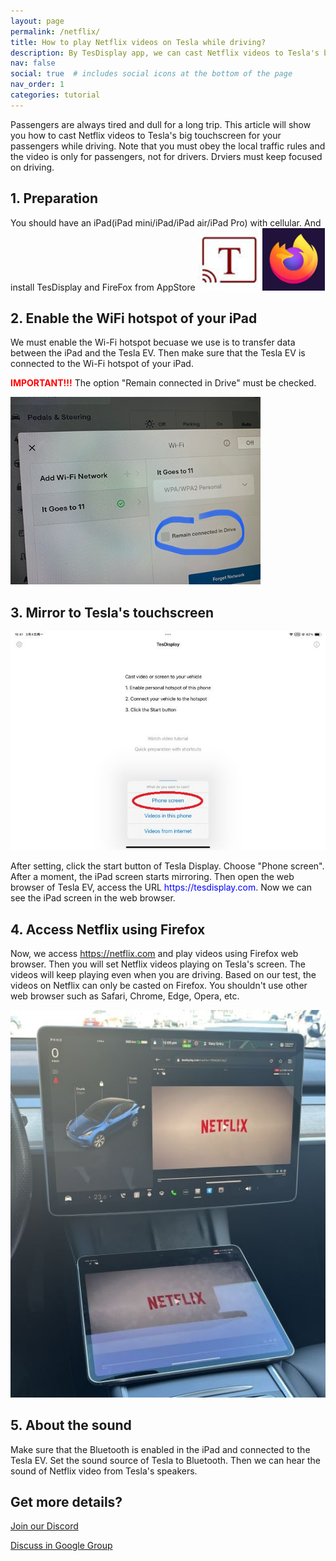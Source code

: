 ```yaml
---
layout: page
permalink: /netflix/
title: How to play Netflix videos on Tesla while driving?
description: By TesDisplay app, we can cast Netflix videos to Tesla's big touchscreen for all passengers while driving.
nav: false
social: true  # includes social icons at the bottom of the page
nav_order: 1
categories: tutorial
---
```


Passengers are always tired and dull for a long trip. This article will show you how to cast Netflix videos to Tesla's big touchscreen for your passengers while driving. Note that you must obey the local traffic rules and the video is only for passengers, not for drivers. Drviers must keep focused on driving.

## 1. Preparation
You should have an iPad(iPad mini/iPad/iPad air/iPad Pro) with cellular.
And install TesDisplay and FireFox from AppStore
<a id="TesDisplay" href ="https://apps.apple.com/app/tesdisplay-screen-mirror/id6469987744"><img src="/assets/img/logo.png" height="100px"></a>
<a id="FireFox" href ="https://apps.apple.com/app/firefox-private-safe-browser/id989804926"><img src="/assets/img/firefox.webp" height="100px"></a>

## 2. Enable the WiFi hotspot of your iPad
<p>We must enable the Wi-Fi hotspot becuase we use is to transfer data between the iPad and the Tesla EV.
Then make sure that the Tesla EV is connected to the Wi-Fi hotspot of your iPad.</p>
<p><span style="color: red"><b>IMPORTANT!!!</b></span> The option "Remain connected in Drive" must be checked.</p>
<img src="/assets/img/wifi-connected.jpg" height="300px">

## 3. Mirror to Tesla's touchscreen
<p style="text-align: center;">
<img src="/assets/img/ipad-screen.jpg" alt="The start choice of TesDisplay app for using Uber" width="540px">
</p>
After setting, click the start button of Tesla Display. Choose "Phone screen". After a moment, the iPad screen starts mirroring.
Then open the web browser of Tesla EV, access the URL <span style="color:blue">https://tesdisplay.com</span>. Now we can see the iPad screen in the web browser.

## 4. Access Netflix using Firefox
Now, we access https://netflix.com and play videos using Firefox web browser. Then you will set Netflix videos playing on Tesla's screen. The videos will keep playing even when you are driving.
Based on our test, the videos on Netflix can only be casted on Firefox. You shouldn't use other web browser such as Safari, Chrome, Edge, Opera, etc.
<p style="text-align: center;">
<img src="/assets/img/netflix.jpg" alt="mirror Netflix video to Tesla using TesDisplay" width="590px">
</p>

## 5. About the sound
Make sure that the Bluetooth is enabled in the iPad and connected to the Tesla EV.
Set the sound source of Tesla to Bluetooth.
Then we can hear the sound of Netflix video from Tesla's speakers.

## Get more details?
<p><a href ="https://discord.gg/Tvbs9uWcN9" target="_blank">Join our Discord</a></p>
<p><a href ="https://groups.google.com/g/tesla-display" target="_blank">Discuss in Google Group</a></p>